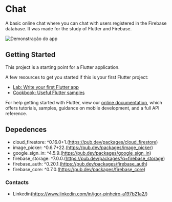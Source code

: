 # Chat

A basic online chat where you can chat with users registered in the Firebase database. It was made for the study of Flutter and Firebase.

![Demonstração do app](assets/chat2.gif)

## Getting Started

This project is a starting point for a Flutter application.

A few resources to get you started if this is your first Flutter project:

- [Lab: Write your first Flutter app](https://flutter.dev/docs/get-started/codelab)
- [Cookbook: Useful Flutter samples](https://flutter.dev/docs/cookbook)

For help getting started with Flutter, view our
[online documentation](https://flutter.dev/docs), which offers tutorials,
samples, guidance on mobile development, and a full API reference.

## Depedences

- cloud_firestore: ^0.16.0+1.(https://pub.dev/packages/cloud_firestore)
- image_picker: ^0.6.7+22.(https://pub.dev/packages/image_picker)
- google_sign_in: ^4.5.9.(https://pub.dev/packages/google_sign_in)
- firebase_storage: ^7.0.0.(https://pub.dev/packages?q=firebase_storage)
- firebase_auth: ^0.20.1.(https://pub.dev/packages/firebase_auth)
- firebase_core: ^0.7.0.(https://pub.dev/packages/firebase_core)


### Contacts

 - Linkedin(https://www.linkedin.com/in/igor-pinheiro-a197b21a2/)